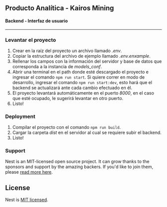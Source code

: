 ## Producto Analítica - Kairos Mining
#### Backend - Interfaz de usuario

---

### Levantar el proyecto
1. Crear en la raíz del proyecto un archivo llamado _.env_.
2. Copiar la estructura del archivo de ejemplo llamado _.env.enxample_.
3. Rellenar los campos con la información del servidor y base de datos que corresponda a la instancia de <i>models_conf</i>.
4. Abrir una terminal en el path donde esté descargado el proyecto e ingresar el comando `npm run start`. Si quiere correr en modo de desarrollo, ingresar el comando `npm run start:dev`, esto hará que el backend se actualizará ante cada cambio efectuado en él.
5. El proyecto levantará automáticamente en el puerto _8000_, en el caso que esté ocupado, le sugerirá levantar en otro puerto.
6. Listo!

### Deployment
1. Compilar el proyecto con el comando `npm run build`.
2. Cargar la carpeta <i>dist</i> en el servidor al cual se requiere subir el backend.
3. Listo!

### Support

Nest is an MIT-licensed open source project. It can grow thanks to the sponsors and support by the amazing backers. If you'd like to join them, please [read more here](https://docs.nestjs.com/support).

## License

Nest is [MIT licensed](LICENSE).
